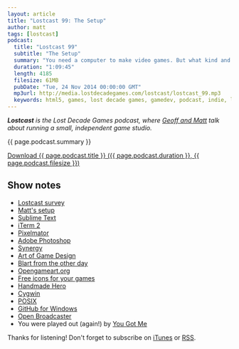 ```yaml
---
layout: article
title: "Lostcast 99: The Setup"
author: matt
tags: [lostcast]
podcast:
  title: "Lostcast 99"
  subtitle: "The Setup"
  summary: "You need a computer to make video games. But what kind and running what software?! Let's talk it out."
  duration: "1:09:45"
  length: 4185
  filesize: 61MB
  pubDate: "Tue, 24 Nov 2014 00:00:00 GMT"
  mp3url: http://media.lostdecadegames.com/lostcast/lostcast_99.mp3
  keywords: html5, games, lost decade games, gamedev, podcast, indie, lostcast
---
```

_**Lostcast** is the Lost Decade Games podcast, where [Geoff and Matt](/about/) talk about running a small, independent game studio._

{{ page.podcast.summary }}

<a class="download-podcast" href="{{ page.podcast.mp3url }}">
	Download {{ page.podcast.title }} ({{ page.podcast.duration }}, {{ page.podcast.filesize }})
</a>

## Show notes

* [Lostcast survey](http://www.lostdecadegames.com/lostcastsurvey/)
* [Matt's setup](http://www.richtaur.com/setup/)
* [Sublime Text](http://www.sublimetext.com/)
* [iTerm 2](http://iterm2.com/)
* [Pixelmator](http://www.pixelmator.com/)
* [Adobe Photoshop](http://www.photoshop.com/)
* [Synergy](http://synergy-project.org/)
* [Art of Game Design](http://artofgamedesign.com/)
* [Blart from the other day](https://twitter.com/LostDecadeGames/status/536205769134202880)
* [Opengameart.org](http://opengameart.org/)
* [Free icons for your games](http://game-icons.net/)
* [Handmade Hero](http://handmadehero.org/)
* [Cygwin](https://www.cygwin.com/)
* [POSIX](http://en.wikipedia.org/wiki/POSIX)
* [GitHub for Windows](https://windows.github.com/)
* [Open Broadcaster](https://obsproject.com/)
* You were played out (again!) by [You Got Me](http://joshuamorse.bandcamp.com/track/you-got-me)

Thanks for listening! Don't forget to subscribe on [iTunes](http://itunes.apple.com/us/podcast/lostcast/id481950724) or [RSS](/lostcast.xml).
